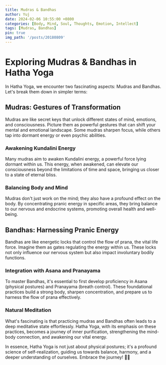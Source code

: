 ```yaml
---
title: Mudras & Bandhas
author: Yuj
date: 2024-02-06 10:55:00 +0800
categories: [Body, Mind, Soul, Thoughts, Emotion, Intellect]
tags: [Mudras, Bandhas]
pin: true
img_path: '/posts/20180809'
---
```


# Exploring Mudras & Bandhas in Hatha Yoga

In Hatha Yoga, we encounter two fascinating aspects: Mudras and Bandhas. Let's break them down in simpler terms:

## Mudras: Gestures of Transformation

Mudras are like secret keys that unlock different states of mind, emotions, and consciousness. Picture them as powerful gestures that can shift your mental and emotional landscape. Some mudras sharpen focus, while others tap into dormant energy or even psychic abilities.

### Awakening Kundalini Energy
Many mudras aim to awaken Kundalini energy, a powerful force lying dormant within us. This energy, when awakened, can elevate our consciousness beyond the limitations of time and space, bringing us closer to a state of eternal bliss.

### Balancing Body and Mind
Mudras don't just work on the mind; they also have a profound effect on the body. By concentrating pranic energy in specific areas, they bring balance to our nervous and endocrine systems, promoting overall health and well-being.

## Bandhas: Harnessing Pranic Energy

Bandhas are like energetic locks that control the flow of prana, the vital life force. Imagine them as gates regulating the energy within us. These locks not only influence our nervous system but also impact involuntary bodily functions.

### Integration with Asana and Pranayama
To master Bandhas, it's essential to first develop proficiency in Asana (physical postures) and Pranayama (breath control). These foundational practices build a strong body, sharpen concentration, and prepare us to harness the flow of prana effectively.

### Natural Meditation
What's fascinating is that practicing mudras and Bandhas often leads to a deep meditative state effortlessly. Hatha Yoga, with its emphasis on these practices, becomes a journey of inner purification, strengthening the mind-body connection, and awakening our vital energy.

In essence, Hatha Yoga is not just about physical postures; it's a profound science of self-realization, guiding us towards balance, harmony, and a deeper understanding of ourselves. Embrace the journey! 🙏✨
